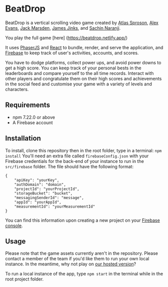 # BeatDrop
BeatDrop is a vertical scrolling video game created by [Atlas Sproson](https://www.linkedin.com/in/asproson/), [Alex Evans](https://github.com/alevans99), [Jack Marsden](https://github.com/marsj96), [James Jinks](https://www.linkedin.com/in/jamesajinks/), and [Sachin Naranji](https://github.com/snaranji01). 

You play the full game [here] (https://beatdrop.netlify.app/)

It uses [PhaserJS](https://phaser.io) and [React](https://reactjs.org) to bundle, render, and serve the application, and [Firebase](https://firebase.google.com) to keep track of user's activities, accounts, and scores.

You have to dodge platforms, collect power ups, and avoid power downs to get a high score. You can keep track of your personal bests in the leaderboards and compare yourself to the all time records. Interact with other players and congratulate them on their high scores and achievements in the social feed and customise your game with a variety of levels and characters.

## Requirements
- npm 7.22.0 or above
- A Firebase account

## Installation
To install, clone this repository then in the root folder, type in a terminal:
`npm install`
You'll need an extra file called `firebaseConfig.json` with your Firebase credentials for the back-end of your instance to run in the `src/firebase` folder.
The file should have the following format:
```
{
    "apiKey": "yourKey",
    "authDomain": "domain",
    "projectId": "yourProjectId",
    "storageBucket": "bucket",
    "messagingSenderId": "message",
    "appId": "yourAppId",
    "measurementId": "yourMeasurementId"
}
```
You can find this information upon creating a new project on your [Firebase console](https://console.firebase.google.com/).

## Usage
Please note that the game assets currently aren't in the repository. Please contact a member of the team if you'd like them to run your own local instance. In the meantime, why not play on [our hosted version](https://beatdrop.netlify.app/)?

To run a local instance of the app, type `npm start` in the terminal while in the root project folder.

